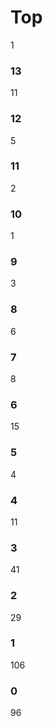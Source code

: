 # Top 
1
### 13
   11
### 12
   5
### 11
   2
### 10
   1
### 9
   3
### 8
   6
### 7
   8
### 6
   15
### 5
   4
### 4
   11
### 3
   41
### 2
   29
### 1
   106
### 0
   96
